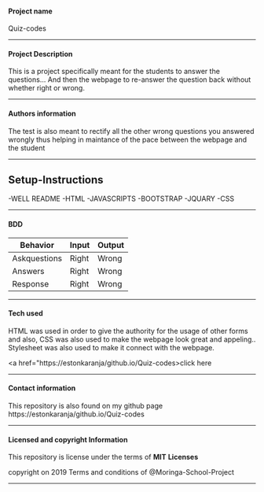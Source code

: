 #### Project name

Quiz-codes

---

#### Project Description

This is a project specifically meant for the students to answer the questions...
And then the webpage to re-answer the question back without whether right or wrong.

---

#### Authors information

The test is also meant to rectify all the other wrong questions you answered wrongly
thus helping in maintance of the pace between the webpage and the student

---

## Setup-Instructions

-WELL README
-HTML
-JAVASCRIPTS
-BOOTSTRAP
-JQUARY
-CSS

---

#### BDD

Behavior|Input|Output
--------|-----|------
Askquestions|Right|Wrong
Answers|Right|Wrong
Response|Right|Wrong

---

#### Tech used

HTML was used in order to give the authority for the usage
of other forms and also,
CSS was also used to make the webpage look great and appeling..
Stylesheet was also used  to make it connect with the webpage.


<a href="https://estonkaranja/github.io/Quiz-codes>click here</a>

---

#### Contact information
 
 This repository is also found on my github page
 https://estonkaranja/github.io/Quiz-codes
 
 ---
 
 #### Licensed and copyright Information
 
 This repository is license under the terms of **MIT** **Licenses**
 
 copyright on 2019 Terms and conditions of @Moringa-School-Project
 
 ---
